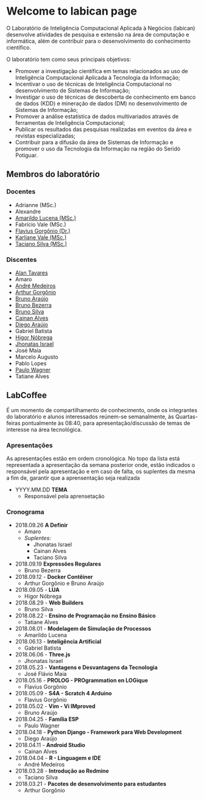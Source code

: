# Welcome to labican page

O Laboratório de Inteligência Computacional Aplicada à Negócios (labican) desenvolve atividades de pesquisa e extensão na área de computação e informática, além de contribuir para o desenvolvimento do conhecimento científico.

O laboratório tem como seus principais objetivos:
- Promover a investigação científica em temas relacionados ao uso de Inteligência Computacional Aplicada à Tecnologia da Informação;
- Incentivar o uso de técnicas de Inteligência Computacional no desenvolvimento de Sistemas de Informação;
- Investigar o uso de técnicas de descoberta de conhecimento em banco de dados (KDD) e mineração de dados (DM) no desenvolvimento de Sistemas de Informação;
- Promover a análise estatística de dados multivariados através de ferramentas de Inteligência Computacional;
- Publicar os resultados das pesquisas realizadas em eventos da área e revistas especializadas;
- Contribuir para a difusão da área de Sistemas de Informação e promover o uso da Tecnologia da Informação na região do Seridó Potiguar.

## Membros do laboratório

### Docentes
- Adrianne (MSc.)
- Alexandre
- [Amarildo Lucena (MSc.)](https://www.github.com/amarildolucena)
- Fabrício Vale (MSc.)
- [Flavius Gorgônio (Dr.)](https://www.github.com/flgorgonio)
- [Karliane Vale (MSc.)](https://www.github.com/karlianev)
- [Taciano Silva (MSc.)](https://www.github.com/tacianosilva)

### Discentes
- [Alan Tavares](https://www.github.com/alanIF)
- Amaro
- [André Medeiros](https://www.github.com/medeirosandre)
- [Arthur Gorgônio](https://www.github.com/ArthurGorgonio)
- [Bruno Araújo](https://www.github.com/araujobd)
- [Bruno Bezerra](https://www.github.com/Kmiokande)
- [Bruno Silva](https://github.com/silv4b)
- [Cainan Alves](https://www.github.com/cainanalves)
- [Diego Araújo](https://www.github.com/diegoolinto)
- Gabriel Batista
- [Higor Nóbrega](https://www.github.com/higornobrega)
- [Jhonatas Israel](https://github.com/jhonatasisraelcl)
- José Maia
- Marcelo Augusto
- Pablo Lopes
- [Paulo Wagner](https://www.github.com/pwagnersistemas)
- Tatiane Alves

## LabCoffee

É um momento de compartilhamento de conhecimento, onde os integrantes do laboratório e alunos interessados reúnem-se semanalmente, às Quartas-feiras pontualmente às 08:40, para apresentação/discussão de temas de interesse na área tecnológica.

### Apresentações
As apresentações estão em ordem cronológica. No topo da lista está representada a apresentação da semana posterior onde, estão indicados o responsável pela apresentação e em caso de falta, os suplentes da mesma a fim de, garantir que a aprensentação seja realizada
- YYYY.MM.DD **TEMA**
  - Responsável pela aprensetação

### Cronograma
- 2018.09.26 **A Definir**
  - Amaro
  - *Suplentes:*
    - Jhonatas Israel
    - Cainan Alves
    - Taciano Silva
- 2018.09.19 **Expressões Regulares**
  - Bruno Bezerra
- 2018.09.12 - **Docker Contêiner**
  - Arthur Gorgônio e Bruno Araújo
- 2018.09.05 - **LUA**
  - Higor Nóbrega
- 2018.08.29 - **Web Builders**
  - Bruno Silva
- 2018.08.22 - **Ensino de Programação no Ensino Básico**
  - Tatiane Alves
- 2018.08.01 - **Modelagem de Simulação de Processos**
  - Amarildo Lucena
- 2018.06.13 - **Inteligência Artificial**
  - Gabriel Batista
- 2018.06.06 - **Three.js**
  - Jhonatas Israel
- 2018.05.23 - **Vantagens e Desvantagens da Tecnologia**
  - José Flávio Maia
- 2018.05.16 - **PROLOG - PROgrammation en LOGique**
  - Flavius Gorgônio
- 2018.05.09 - **S4A - Scratch 4 Arduino**
  - Flavius Gorgônio
- 2018.05.02 - **Vim - Vi IMproved**
  - Bruno Araújo
- 2018.04.25 - **Família ESP**
  - Paulo Wagner
- 2018.04.18 - **Python Django - Framework para Web Development**
  - Diego Araújo
- 2018.04.11 - **Android Studio**
  - Cainan Alves
- 2018.04.04 - **R - Linguagem e IDE**
  - André Medeiros
- 2018.03.28 - **Introdução ao Redmine**
  - Taciano Silva
- 2018.03.21 - **Pacotes de desenvolvimento para estudantes**
  - Arthur Gorgônio


<!-- inserir links e imagens [Link](url) and ![Image](src) -->

<!-- -->
